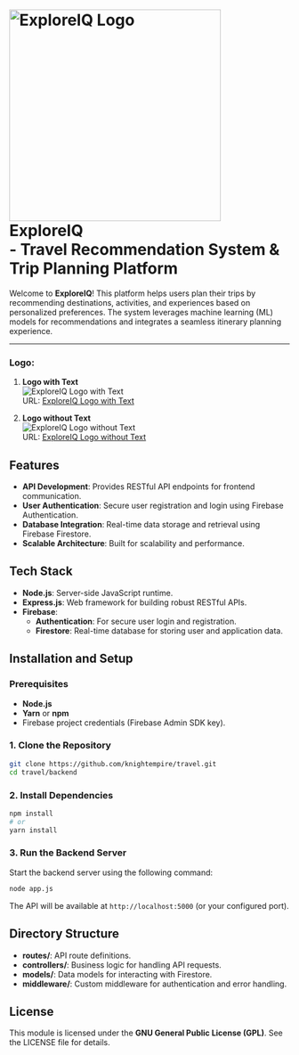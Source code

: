 # <img src="https://i.imgur.com/56G0Rat.png" alt="ExploreIQ Logo" width="380" />  <br> ExploreIQ  <br> - Travel Recommendation System & Trip Planning Platform

Welcome to **ExploreIQ**! This platform helps users plan their trips by recommending destinations, activities, and experiences based on personalized preferences. The system leverages machine learning (ML) models for recommendations and integrates a seamless itinerary planning experience.

---



### Logo:
1. **Logo with Text**  
   ![ExploreIQ Logo with Text](https://i.imgur.com/56G0Rat.png)  
   URL: [ExploreIQ Logo with Text](https://i.imgur.com/56G0Rat.png)

2. **Logo without Text**  
   ![ExploreIQ Logo without Text](https://i.imgur.com/0CiG9sS.png)  
   URL: [ExploreIQ Logo without Text](https://i.imgur.com/0CiG9sS.png)


## Features

- **API Development**: Provides RESTful API endpoints for frontend communication.
- **User Authentication**: Secure user registration and login using Firebase Authentication.
- **Database Integration**: Real-time data storage and retrieval using Firebase Firestore.
- **Scalable Architecture**: Built for scalability and performance.

## Tech Stack

- **Node.js**: Server-side JavaScript runtime.
- **Express.js**: Web framework for building robust RESTful APIs.
- **Firebase**:
  - **Authentication**: For secure user login and registration.
  - **Firestore**: Real-time database for storing user and application data.

## Installation and Setup

### Prerequisites

- **Node.js** 
- **Yarn** or **npm**
- Firebase project credentials (Firebase Admin SDK key).

### 1. Clone the Repository

```bash
git clone https://github.com/knightempire/travel.git
cd travel/backend
```

### 2. Install Dependencies

```bash
npm install
# or
yarn install
```

### 3. Run the Backend Server

Start the backend server using the following command:

```bash
node app.js
```

The API will be available at `http://localhost:5000` (or your configured port).

## Directory Structure

- **routes/**: API route definitions.
- **controllers/**: Business logic for handling API requests.
- **models/**: Data models for interacting with Firestore.
- **middleware/**: Custom middleware for authentication and error handling.

## License

This module is licensed under the **GNU General Public License (GPL)**. See the LICENSE file for details.
